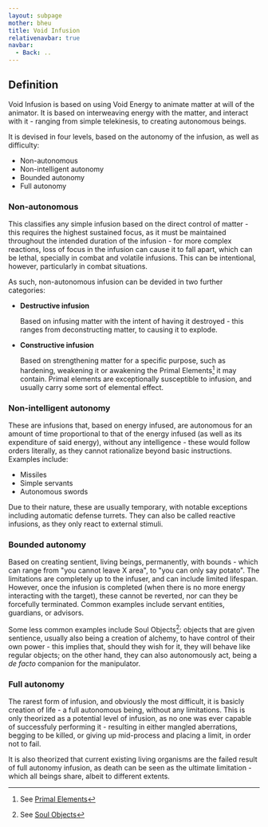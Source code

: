 ```yaml
---
layout: subpage
mother: bheu
title: Void Infusion
relativenavbar: true
navbar:
  - Back: ..
---
```


## Definition

Void Infusion is based on using Void Energy to animate matter at will of the animator. It is based on interweaving energy with the matter, and interact with it - ranging from simple telekinesis, to creating autonomous beings.

It is devised in four levels, based on the autonomy of the infusion, as well as difficulty:

- Non-autonomous
- Non-intelligent autonomy
- Bounded autonomy
- Full autonomy

### Non-autonomous

This classifies any simple infusion based on the direct control of matter - this requires the highest sustained focus, as it must be maintained throughout the intended duration of the infusion - for more complex reactions, loss of focus in the infusion can cause it to fall apart, which can be lethal, specially in combat and volatile infusions. This can be intentional, however, particularly in combat situations.

As such, non-autonomous infusion can be devided in two further categories:

- **Destructive infusion**

  Based on infusing matter with the intent of having it destroyed - this ranges from deconstructing matter, to causing it to explode.

- **Constructive infusion**

  Based on strengthening matter for a specific purpose, such as hardening, weakening it or awakening the Primal Elements[^1] it may contain. Primal elements are exceptionally susceptible to infusion, and usually carry some sort of elemental effect.

### Non-intelligent autonomy

These are infusions that, based on energy infused, are autonomous for an amount of time proportional to that of the energy infused (as well as its expenditure of said energy), without any intelligence - these would follow orders literally, as they cannot rationalize beyond basic instructions. Examples include:

- Missiles
- Simple servants
- Autonomous swords

Due to their nature, these are usually temporary, with notable exceptions including automatic defense turrets. They can also be called reactive infusions, as they only react to external stimuli.

### Bounded autonomy

Based on creating sentient, living beings, permanently, with bounds - which can range from "you cannot leave X area", to "you can only say potato". The limitations are completely up to the infuser, and can include limited lifespan. However, once the infusion is completed (when there is no more energy interacting with the target), these cannot be reverted, nor can they be forcefully terminated. Common examples include servant entities, guardians, or advisors.

Some less common examples include Soul Objects[^2]: objects that are given sentience, usually also being a creation of alchemy, to have control of their own power - this implies that, should they wish for it, they will behave like regular objects; on the other hand, they can also autonomously act, being a *de facto* companion for the manipulator.

### Full autonomy

The rarest form of infusion, and obviously the most difficult, it is basicly creation of life - a full autonomous being, without any limitations. This is only theorized as a potential level of infusion, as no one was ever capable of successfuly performing it - resulting in either mangled aberrations, begging to be killed, or giving up mid-process and placing a limit, in order not to fail.

It is also theorized that current existing living organisms are the failed result of full autonomy infusion, as death can be seen as the ultimate limitation - which all beings share, albeit to different extents.

[^1]: See [Primal Elements](../primal-elements/)
[^2]: See [Soul Objects](../soul-objects/)
